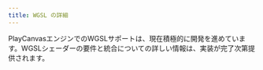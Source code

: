 ```yaml
---
title: WGSL の詳細
---
```


PlayCanvasエンジンでのWGSLサポートは、現在積極的に開発を進めています。WGSLシェーダーの要件と統合についての詳しい情報は、実装が完了次第提供されます。
